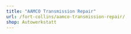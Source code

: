 ```yaml
---
title: "AAMCO Transmission Repair"
url: /fort-collins/aamco-transmission-repair/
shop: Autowerkstatt
---
```

